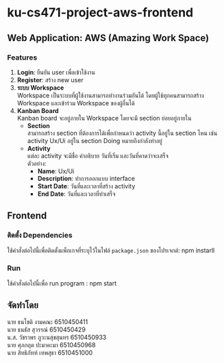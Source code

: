 # ku-cs471-project-aws-frontend
## Web Application: AWS (Amazing Work Space)
### Features
1. **Login**: ยืนยัน user เพื่อเข้าใช้งาน
2. **Register**: สร้าง new user
3. **ระบบ Workspace**  
   Workspace เป็นระบบที่ผู้ใช้งานสามารถทำงานร่วมกันได้ โดยผู้ใช้ทุกคนสามารถสร้าง Workspace และเข้าร่วม Workspace ของผู้อื่นได้
4. **Kanban Board**  
   Kanban board จะอยู่ภายใน Workspace โดยจะมี section ย่อยอยู่ภายใน
   - **Section**  
     สามารถสร้าง section ที่ต้องการได้เพื่อกำหนดว่า activity นี้อยู่ใน section ไหน เช่น activity Ux/Ui อยู่ใน section Doing หมายถึงกำลังทำอยู่
   - **Activity**  
     แต่ละ activity จะมีชื่อ คำอธิบาย วันที่เริ่ม และวันที่คาดว่าจะเสร็จ  
     ตัวอย่าง:
     - **Name**: Ux/Ui
     - **Description**: ทำการออกแบบ interface
     - **Start Date**: วันที่และเวลาที่สร้าง activity
     - **End Date**: วันที่และเวลาที่ทำเสร็จ
## Frontend
### ติดตั้ง Dependencies
ใช้คำสั่งต่อไปนี้เพื่อติดตั้งแพ็กเกจที่ระบุไว้ในไฟล์ `package.json` ของโปรเจกต์: npm instarll
### Run
ใช้คำสั่งต่อไปนี้เพื่อ run program : npm start
## จัดทำโดย  
นาย ธนโชติ งามคณะ  6510450411  
นาย ธนธัส สุวรรณ์  6510450429  
น.ส. วัชราพร ภูวะนสุขสุนทร  6510450933  
นาย ศุภกฤต ปะมาคะมา  6510450968  
นาย สิทธิภัทท์ เทพสุธา  6510451000 
